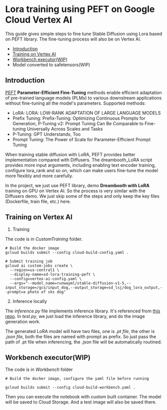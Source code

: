 # **Lora training using PEFT on Google Cloud Vertex AI**

This guide gives simple steps to fine tune Stable Diffusion using Lora based on PEFT library. The fine-tuning process will also be on Vertex AI.

* [Introduction](#Introduction)
* [Training on Vertex AI](#Training_on_Vertex_AI)
* [Workbench executor(WIP)](Workbench_executor)
* Model converted to safetensors(WIP)

## Introduction
   [PEFT](https://github.com/huggingface/peft) **Parameter-Efficient Fine-Tuning** methods enable efficient adaptation of pre-trained language models (PLMs) to various downstream applications without fine-tuning all the model's parameters. Supported methods:

- LoRA: LORA: LOW-RANK ADAPTATION OF LARGE LANGUAGE MODELS
- Prefix Tuning: Prefix-Tuning: Optimizing Continuous Prompts for Generation, P-Tuning v2: Prompt Tuning Can Be Comparable to Fine-tuning Universally Across Scales and Tasks
- P-Tuning: GPT Understands, Too
- Prompt Tuning: The Power of Scale for Parameter-Efficient Prompt Tuning

When training stable diffusion with LoRA, PEFT provides better implementation compared with Diffusers. The dreambooth_LoRA script provides more input arguments, including enabling text encoder training, configure lora_rank and so on, which can make users fine-tune the model more flexibly and more carefully.


In the project, we just use PEFT library, demo **Dreambooth with LoRA** training on GPU on Vertex AI. So the process is very similar with the Diffusers demo. We just skip some of the steps and only keep the key files (Dockerfile, train file, etc.) here. 

## Training on Vertex AI

1. Training

The code is in *CustomTraining* folder.

```
# Build the docker image
gcloud builds submit --config cloud-build-config.yaml .

# Submit training job
gcloud ai custom-jobs create \
  --region=us-central1 \
  --display-name=sd-lora-training-peft \
  --config=vertex-ai-config.yaml \
  --args="--model_name=runwayml/stable-diffusion-v1-5,--input_storage=/gcs/input_dog,--output_storage=sd_lsj/dog_lora_output,--prompt=a photo of sks dog"
```

2. Inference locally

The *inference.py* file implements inference library. It's referenced from [this repo](https://huggingface.co/spaces/smangrul/peft-lora-sd-dreambooth/tree/main). 
In *test.py*, we just load the inference library, and do the image generation work.

The generated LoRA model will have two files, one is *.pt file*, the other is *.json file*, both the files are named with prompt as prefix. So just pass the path of .pt file when inferencing, the .json file will be automatically routined.

## Workbench executor(WIP)

The code is in *Workbench* folder

```
# Build the docker image, configure the yaml file before running

gcloud builds submit --config cloud-build-workbench.yaml .
```

Then you can execute the notebook with custom built container. The model will be saved to Cloud Storage. And a test image will also be saved there.





